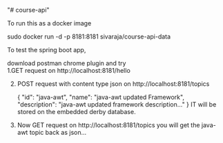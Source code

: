 "# course-api" 

To run this as a docker image

sudo docker run -d -p 8181:8181 sivaraja/course-api-data

To test the spring boot app,

download postman chrome plugin and 
try  
1.GET request on http://localhost:8181/hello

2. POST request  with content type json  on http://localhost:8181/topics  

    {
        "id": "java-awt",
        "name": "java-awt updated Framework",
        "description": "java-awt updated framework description..."
    }
IT will be stored on the embedded derby database.

3. Now GET request on http://localhost:8181/topics
 you will get the java-awt topic back as json...
